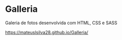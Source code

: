 # Galleria
Galeria de fotos desenvolvida com HTML, CSS e SASS

https://mateuslsilva28.github.io/Galleria/
